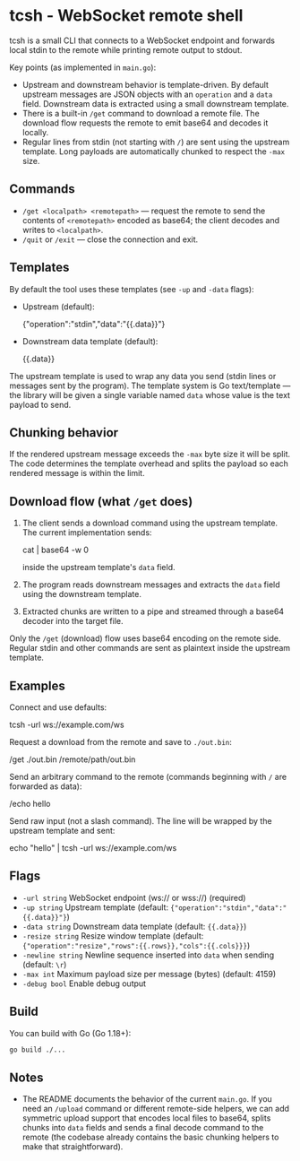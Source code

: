 # tcsh - WebSocket remote shell

tcsh is a small CLI that connects to a WebSocket endpoint and forwards local stdin to the remote while printing remote output to stdout.

Key points (as implemented in `main.go`):

- Upstream and downstream behavior is template-driven. By default upstream messages are JSON objects with an `operation` and a `data` field. Downstream data is extracted using a small downstream template.
- There is a built-in `/get` command to download a remote file. The download flow requests the remote to emit base64 and decodes it locally.
- Regular lines from stdin (not starting with `/`) are sent using the upstream template. Long payloads are automatically chunked to respect the `-max` size.

Commands
--------
- `/get <localpath> <remotepath>` — request the remote to send the contents of `<remotepath>` encoded as base64; the client decodes and writes to `<localpath>`.
- `/quit` or `/exit` — close the connection and exit.

Templates
---------
By default the tool uses these templates (see `-up` and `-data` flags):

- Upstream (default):

  {"operation":"stdin","data":"{{.data}}"}

- Downstream data template (default):

  {{.data}}

The upstream template is used to wrap any data you send (stdin lines or messages sent by the program). The template system is Go text/template — the library will be given a single variable named `data` whose value is the text payload to send.

Chunking behavior
-----------------
If the rendered upstream message exceeds the `-max` byte size it will be split. The code determines the template overhead and splits the payload so each rendered message is within the limit.

Download flow (what `/get` does)
--------------------------------
1. The client sends a download command using the upstream template. The current implementation sends:

   cat <remotepath> | base64 -w 0

   inside the upstream template's `data` field.
2. The program reads downstream messages and extracts the `data` field using the downstream template.
3. Extracted chunks are written to a pipe and streamed through a base64 decoder into the target file.

Only the `/get` (download) flow uses base64 encoding on the remote side. Regular stdin and other commands are sent as plaintext inside the upstream template.

Examples
--------
Connect and use defaults:

  tcsh -url ws://example.com/ws

Request a download from the remote and save to `./out.bin`:

  /get ./out.bin /remote/path/out.bin

Send an arbitrary command to the remote (commands beginning with `/` are forwarded as data):

  /echo hello

Send raw input (not a slash command). The line will be wrapped by the upstream template and sent:

  echo "hello" | tcsh -url ws://example.com/ws

Flags
-----
- `-url string`     WebSocket endpoint (ws:// or wss://) (required)
- `-up string`      Upstream template (default: `{"operation":"stdin","data":"{{.data}}"}`)
- `-data string`    Downstream data template (default: `{{.data}}`)
- `-resize string`  Resize window template (default: `{"operation":"resize","rows":{{.rows}},"cols":{{.cols}}}`)
- `-newline string` Newline sequence inserted into `data` when sending (default: `\r`)
- `-max int`        Maximum payload size per message (bytes) (default: 4159)
- `-debug bool`     Enable debug output

Build
-----
You can build with Go (Go 1.18+):

```bash
go build ./...
```

Notes
-----
- The README documents the behavior of the current `main.go`. If you need an `/upload` command or different remote-side helpers, we can add symmetric upload support that encodes local files to base64, splits chunks into `data` fields and sends a final decode command to the remote (the codebase already contains the basic chunking helpers to make that straightforward).
